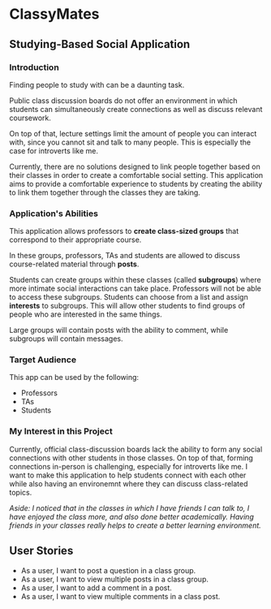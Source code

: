 # ClassyMates
## Studying-Based Social Application

### Introduction

Finding people to study with can be a daunting task. 

Public class discussion boards do not offer an environment in which students can simultaneously create connections as
well as discuss relevant coursework. 

On top of that, lecture settings limit the amount of people you can interact with, since you cannot sit and talk to
many people. This is especially the case for introverts like me.

Currently, there are no solutions designed to link people together based on their classes in order
to create a comfortable social setting. This application aims to provide a comfortable experience to students by
creating the ability to link them together through the classes they are taking.

### Application's Abilities

This application allows professors to **create class-sized groups** that correspond to their appropriate course. 

In these groups, professors, TAs and students are allowed to discuss course-related material through **posts**.

Students can create groups within these classes (called **subgroups**) where more intimate social interactions can 
take place. Professors will not be able to access these subgroups. Students can choose from a list and assign 
**interests** to subgroups. This will allow other students to find groups of people who are interested
in the same things.

Large groups will contain posts with the ability to comment, while subgroups will contain messages.

### Target Audience

This app can be used by the following:
- Professors
- TAs
- Students

### My Interest in this Project

Currently, official class-discussion boards lack the ability to form any social connections with other students in
those classes. On top of that, forming connections in-person is challenging, especially for introverts like me. I want
to make this application to help students connect with each other while also having an environemnt where they can
discuss class-related topics.

*Aside: I noticed that in the classes in which I have friends I can talk to, I have enjoyed the class more, and also
done better academically. Having friends in your classes really helps to create a better learning environment.*

## User Stories

* As a user, I want to post a question in a class group.
* As a user, I want to view multiple posts in a class group.
* As a user, I want to add a comment in a post.
* As a user, I want to view multiple comments in a class post.
